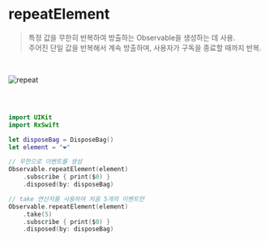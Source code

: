 repeatElement
========

> 특정 값을 무한히 반복하여 방출하는 Observable을 생성하는 데 사용.  
> 주어진 단일 값을 반복해서 계속 방출하며, 사용자가 구독을 종료할 때까지 반복.  

&nbsp;

![repeat](https://github.com/user-attachments/assets/35145437-c56b-4f07-895b-f99feda3abab)

&nbsp;

```swift

import UIKit
import RxSwift

let disposeBag = DisposeBag()
let element = "❤️"

// 무한으로 이벤트를 생성
Observable.repeatElement(element)
    .subscribe { print($0) }
    .disposed(by: disposeBag)

// take 연산자를 사용하여 처음 5개의 이벤트만
Observable.repeatElement(element)
    .take(5)
    .subscribe { print($0) }
    .disposed(by: disposeBag)

```
